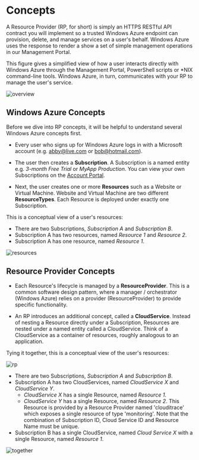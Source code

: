 Concepts
===
A Resource Provider (RP, for short) is simply an HTTPS RESTful API contract you will implement so a trusted Windows Azure endpoint can provision, delete, and manage services on a user's behalf. Windows Azure uses the response to render a show a set of simple management operations in our Management Portal.

This figure gives a simplified view of how a user interacts directly with Windows Azure through the Management Portal, PowerShell scripts or *NIX command-line tools. Windows Azure, in turn, communicates with your RP to manage the user's service.

![overview](https://github.com/WindowsAzure/azure-resource-provider-sdk/tree/master/docs/images/arch-overview.png)


Windows Azure Concepts
---
Before we dive into RP concepts, it will be helpful to understand several Windows Azure concepts first. 

- Every user who signs up for Windows Azure logs in with a Microsoft account (e.g. abby@live.com or bob@hotmail.com).

- The user then creates a **Subscription**. A Subscription is a named entity e.g. _3-month Free Trial_ or _MyApp Production_. You can view your own Subscriptions on the [Account Portal](https://account.windowsazure.com).

- Next, the user creates one or more **Resources** such as a Website or Virtual Machine. Website and Virtual Machine are two different **ResourceTypes**. Each Resource is deployed under exactly one Subscription.

This is a conceptual view of a user's resources:

* There are two Subscriptions, _Subscription A_ and _Subscription B_.
* Subscription A has two resources, named _Resource 1_ and _Resource 2_.
* Subscription A has one resource, named _Resource 1_. 

![resources](https://github.com/WindowsAzure/azure-resource-provider-sdk/tree/master/docs/images/arch-resources.png)

Resource Provider Concepts
---
- Each Resource's lifecycle is managed by a **ResourceProvider**. This is a common software design pattern, where a manager / orchestrator (Windows Azure) relies on a provider (ResourceProvider) to provide specific functionality.

- An RP introduces an additional concept, called a **CloudService**. Instead of nesting a Resource directly under a Subscription, Resources are nested under a named entity called a CloudService. Think of a CloudService as a container of resources, roughly analogous to an application.

Tying it together, this is a conceptual view of the user's resources:

![rp](https://github.com/WindowsAzure/azure-resource-provider-sdk/tree/master/docs/images/arch-cloud-services.png)

* There are two Subscriptions, _Subscription A_ and _Subscription B_.
* Subscription A has two CloudServices, named _CloudService X_ and _CloudService Y_.
   * _CloudService X_ has a single Resource, named _Resource 1_.
   * _CloudService Y_ has a single Resource, named _Resource 2_. This Resource is provided by a Resource Provider named 'clouditrace' which exposes a single resource of type 'monitoring'. Note that the combination of Subscription ID, Cloud Service ID and Resource Name must be unique.
* Subscription B has a single CloudService, named _Cloud Service X_ with a single Resource, named _Resource 1_.

![together](https://github.com/WindowsAzure/azure-resource-provider-sdk/tree/master/docs/images/arch-together.png)